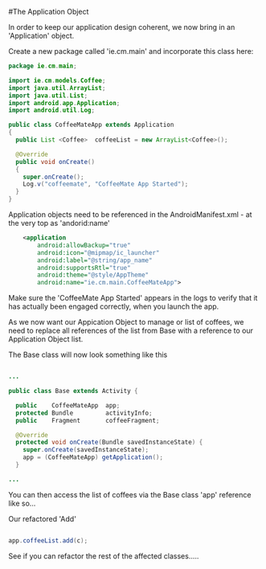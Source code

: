 #The Application Object

In order to keep our application design coherent, we now bring in an 'Application' object.

Create a new package called 'ie.cm.main' and incorporate this class here:

~~~java
package ie.cm.main;

import ie.cm.models.Coffee;
import java.util.ArrayList;
import java.util.List;
import android.app.Application;
import android.util.Log;

public class CoffeeMateApp extends Application
{
  public List <Coffee>  coffeeList = new ArrayList<Coffee>();

  @Override
  public void onCreate()
  {
    super.onCreate();
    Log.v("coffeemate", "CoffeeMate App Started");
  }
}
~~~

Application objects need to be referenced in the AndroidManifest.xml - at the very top as 'andorid:name'

~~~xml
    <application
        android:allowBackup="true"
        android:icon="@mipmap/ic_launcher"
        android:label="@string/app_name"
        android:supportsRtl="true"
        android:theme="@style/AppTheme"
        android:name="ie.cm.main.CoffeeMateApp">
~~~

Make sure the 'CoffeeMate App Started' appears in the logs to verify that it has actually been engaged correctly, when you launch the app.

As we now want our Appication Object to manage or list of coffees, we need to replace all references of the list from Base with a reference to our Application Object list.

The Base class will now look something like this

~~~java

...

public class Base extends Activity {

  public    CoffeeMateApp  app; 
  protected Bundle         activityInfo;
  public    Fragment       coffeeFragment;

  @Override
  protected void onCreate(Bundle savedInstanceState) {
    super.onCreate(savedInstanceState);
    app = (CoffeeMateApp) getApplication();
  }

...

~~~

You can then access the list of coffees via the Base class 'app' reference like so... 

Our refactored 'Add' 

~~~java

app.coffeeList.add(c);

~~~

See if you can refactor the rest of the affected classes.....
